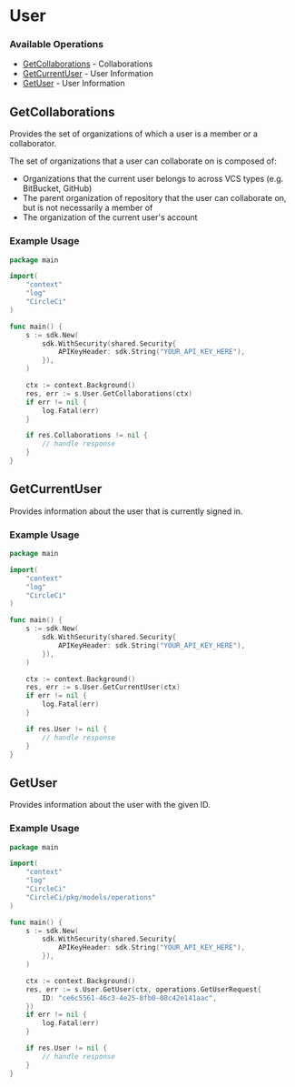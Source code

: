 # User

### Available Operations

* [GetCollaborations](#getcollaborations) - Collaborations
* [GetCurrentUser](#getcurrentuser) - User Information
* [GetUser](#getuser) - User Information

## GetCollaborations

Provides the set of organizations of which a user is a member or a collaborator.

The set of organizations that a user can collaborate on is composed of:

* Organizations that the current user belongs to across VCS types (e.g. BitBucket, GitHub)
* The parent organization of repository that the user can collaborate on, but is not necessarily a member of
* The organization of the current user's account

### Example Usage

```go
package main

import(
	"context"
	"log"
	"CircleCi"
)

func main() {
    s := sdk.New(
        sdk.WithSecurity(shared.Security{
            APIKeyHeader: sdk.String("YOUR_API_KEY_HERE"),
        }),
    )

    ctx := context.Background()
    res, err := s.User.GetCollaborations(ctx)
    if err != nil {
        log.Fatal(err)
    }

    if res.Collaborations != nil {
        // handle response
    }
}
```

## GetCurrentUser

Provides information about the user that is currently signed in.

### Example Usage

```go
package main

import(
	"context"
	"log"
	"CircleCi"
)

func main() {
    s := sdk.New(
        sdk.WithSecurity(shared.Security{
            APIKeyHeader: sdk.String("YOUR_API_KEY_HERE"),
        }),
    )

    ctx := context.Background()
    res, err := s.User.GetCurrentUser(ctx)
    if err != nil {
        log.Fatal(err)
    }

    if res.User != nil {
        // handle response
    }
}
```

## GetUser

Provides information about the user with the given ID.

### Example Usage

```go
package main

import(
	"context"
	"log"
	"CircleCi"
	"CircleCi/pkg/models/operations"
)

func main() {
    s := sdk.New(
        sdk.WithSecurity(shared.Security{
            APIKeyHeader: sdk.String("YOUR_API_KEY_HERE"),
        }),
    )

    ctx := context.Background()
    res, err := s.User.GetUser(ctx, operations.GetUserRequest{
        ID: "ce6c5561-46c3-4e25-8fb0-08c42e141aac",
    })
    if err != nil {
        log.Fatal(err)
    }

    if res.User != nil {
        // handle response
    }
}
```
